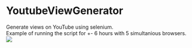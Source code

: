 # YoutubeViewGenerator
Generate views on YouTube using selenium.</br>
Example of running the script for +- 6 hours with 5 simultanious browsers.</br>
<a href="https://user-images.githubusercontent.com/60892381/96840041-3c7ea400-144a-11eb-9210-06b180b2095a.png">
    <img src="https://user-images.githubusercontent.com/60892381/96840041-3c7ea400-144a-11eb-9210-06b180b2095a.png">
 </a>
